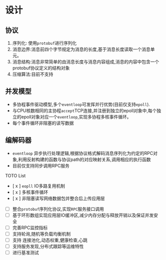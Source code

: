 # 设计
## 协议
1. 序列化:  使用`protobuf`进行序列化
2. 消息边界:消息前四个字节规定为消息的长度,基于消息长度读取一个消息单元。
3. 消息结构:消息非常简单的由消息长度与消息内容组成,消息的内容中包含一个protobuf协议定义的结构对象
4. 压缩算法:目前不支持

## 并发模型
* 多协程事件驱动模型,多个`eventloop`可发挥并行优势(目前仅支持`epoll`).
* 与CPU核数相同的主协程`accept`TCP连接,并注册到独立的epoll对象中,每个独立的epoll对象对应一个`eventloop`,实现多协程多核事件循环。
* 每个事件循环非阻塞的读写数据

## 编解码器
*  `eventloop` 异步执行处理逻辑,根据协议格式解码消息序列化为约定的RPC对象,利用反射构建的函数与协议path的对应映射关系,调用相应的执行函数
*  目前仅支持同步调用RPC服务

TOTO List
- [ x ] `eopll` IO多路复用机制
- [ x ] 多核事件循环
- [ x ] 非阻塞读写网络数据包并整合后上传应用层
- [ ] 整合`protobuf`序列化协议,实现`RPC`服务接口调用
- [ ] 基于环形数组实现应用层IO缓冲区,减少内存分配与释放开销以及保证并发安全
- [ ] 完善RPC监控指标
- [ ] 支持轮询,随机等负载均衡机制
- [ ] 支持 连接池化,动态权重,健康检查,心跳
- [ ] 支持服务发现,分布式跟踪等运维特性
- [ ] 进行基准测试